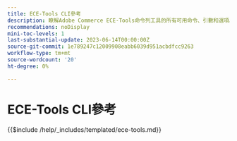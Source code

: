 ```yaml
---
title: ECE-Tools CLI參考
description: 瞭解Adobe Commerce ECE-Tools命令列工具的所有可用命令、引數和選項。
recommendations: noDisplay
mini-toc-levels: 1
last-substantial-update: 2023-06-14T00:00:00Z
source-git-commit: 1e789247c12009908eabb6039d951acbdfcc9263
workflow-type: tm+mt
source-wordcount: '20'
ht-degree: 0%

---
```


# ECE-Tools CLI參考

{{$include /help/_includes/templated/ece-tools.md}}
